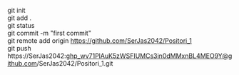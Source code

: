git init<br>
git add .<br>
git status<br>
git commit -m "first commit"<br>
git remote add origin https://github.com/SerJas2042/Positori_1<br>
git push https://SerJas2042: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@github.com/SerJas2042/Positori_1.git<br>
